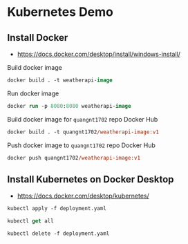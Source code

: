 # Kubernetes Demo

## Install Docker
 
 - https://docs.docker.com/desktop/install/windows-install/

Build docker image
```ps
docker build . -t weatherapi-image
```
Run docker image
```ps
docker run -p 8080:8080 weatherapi-image
```
Build docker image for `quangnt1702` repo Docker Hub
```ps
docker build . -t quangnt1702/weatherapi-image:v1
```
Push docker image to `quangnt1702` repo Docker Hub
```ps
docker push quangnt1702/weatherapi-image:v1
```
## Install Kubernetes on Docker Desktop

- https://docs.docker.com/desktop/kubernetes/

```ps
kubectl apply -f deployment.yaml
```
```ps
kubectl get all
```
```ps
kubectl delete -f deployment.yaml
```
